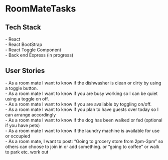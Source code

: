 # RoomMateTasks

<h2>Tech Stack</h2>
- React</br>
- React BootStrap</br>
- React Toggle Component</br>
- Back end Express (in progress)


<h2>User Stories</h2>
- As a room mate I want to know if the dishwasher is clean or dirty by using a toggle button. </br>
- As a room mate I want to know if you are busy working so I can be quiet using a toggle on off.</br>
- As a room mate I want to know if you are available by toggling on/off. </br>
- As a room mate I want to know if you plan to have guests over today so I can arrange accordingly</br>
- As a room mate I want to know if the dog has been walked or fed (optional if you have pets)</br>
- As a room mate I want to know if the laundry machine is available for use or occupied</br>
- As a room mate, I want to post: “Going to grocery store from 2pm-3pm” so others can choose to join in or add something. or “going to coffee” or walk to park etc. work out </br>
